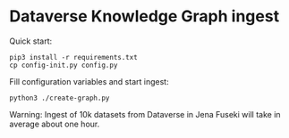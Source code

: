 # Dataverse Knowledge Graph ingest 

Quick start:
```
pip3 install -r requirements.txt
cp config-init.py config.py
```
Fill configuration variables and start ingest:
```
python3 ./create-graph.py
```
Warning: Ingest of 10k datasets from Dataverse in Jena Fuseki will take in average about one hour.
